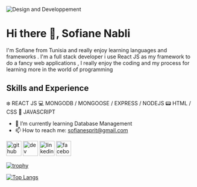 ![Design and Developpement](https://github.com/sofianlap/sofianlap/blob/main/logo-og-ConvertImage.png)
# Hi there 👋, Sofiane Nabli
I'm Sofiane from Tunisia and really enjoy learning languages and frameworks . I'm a full stack developer i use React JS as my framework to do a fancy web applications , I really enjoy the coding and my process for learning more in the world of programming

## Skills and Experience

:snowflake: REACT JS
:computer: MONGODB / MONGOOSE / EXPRESS / NODEJS
:pager: HTML / CSS
:crystal_ball: JAVASCRIPT 

- 🌱 I’m currently learning Database Management 
- 📫 How to reach me: sofianesprit@gmail.com 


[<img src='https://cdn.jsdelivr.net/npm/simple-icons@3.0.1/icons/github.svg' alt='github' height='40'>](https://github.com/sofianlap)  [<img src='https://cdn.jsdelivr.net/npm/simple-icons@3.0.1/icons/dev-dot-to.svg' alt='dev' height='40'>](https://dev.to/sofianlap)  [<img src='https://cdn.jsdelivr.net/npm/simple-icons@3.0.1/icons/linkedin.svg' alt='linkedin' height='40'>](https://www.linkedin.com/in/https://www.linkedin.com/in/sofien-nabli-b260b0191//)  [<img src='https://cdn.jsdelivr.net/npm/simple-icons@3.0.1/icons/facebook.svg' alt='facebook' height='40'>](https://www.facebook.com/https://www.facebook.com/sofiennenabli/)  

[![trophy](https://github-profile-trophy.vercel.app/?username=sofianlap)](https://github.com/ryo-ma/github-profile-trophy)


[![Top Langs](https://github-readme-stats.vercel.app/api/top-langs/?username=sofianlap)](https://github.com/anuraghazra/github-readme-stats)

